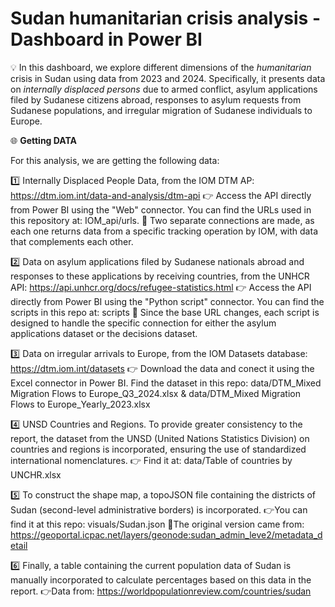 # Sudan humanitarian crisis analysis - Dashboard in Power BI

💡 In this dashboard, we explore different dimensions of the *humanitarian* crisis in Sudan using data from 2023 and 2024. Specifically, it presents data on *internally displaced persons* due to armed conflict, asylum applications filed by Sudanese citizens abroad, responses to asylum requests from Sudanese populations, and irregular migration of Sudanese individuals to Europe.

🌐 **Getting DATA** 

For this analysis, we are getting the following data:

1️⃣ Internally Displaced People Data, from the IOM DTM AP: 
https://dtm.iom.int/data-and-analysis/dtm-api
  👉 Access the API directly from Power BI using the "Web" connector. You can find the URLs used in this repository at: IOM_api/urls.
  👀 Two separate connections are made, as each one returns data from a specific tracking operation by IOM, with data that complements each other.

2️⃣ Data on asylum applications filed by Sudanese nationals abroad and responses to these applications by receiving countries, from the UNHCR API:
https://api.unhcr.org/docs/refugee-statistics.html
  👉 Access the API directly from Power BI using the "Python script" connector. You can find the scripts in this repo at: scripts
  👀 Since the base URL changes, each script is designed to handle the specific connection for either the asylum applications dataset or the decisions dataset.

3️⃣ Data on irregular arrivals to Europe, from the IOM Datasets database: https://dtm.iom.int/datasets
  👉 Download the data and conect it using the Excel connector in Power BI. Find the dataset in this repo: data/DTM_Mixed Migration Flows to Europe_Q3_2024.xlsx  &  data/DTM_Mixed Migration Flows to Europe_Yearly_2023.xlsx
  
4️⃣ UNSD Countries and Regions. To provide greater consistency to the report, the dataset from the UNSD (United Nations Statistics Division) on countries and regions is incorporated, ensuring the use of standardized international nomenclatures.
  👉 Find it at: data/Table of countries by UNCHR.xlsx

5️⃣ To construct the shape map, a topoJSON file containing the districts of Sudan (second-level administrative borders) is incorporated.
  👉You can find it at this repo: visuals/Sudan.json
  👀The original version came from: https://geoportal.icpac.net/layers/geonode:sudan_admin_leve2/metadata_detail

6️⃣ Finally, a table containing the current population data of Sudan is manually incorporated to calculate percentages based on this data in the report.
  👉Data from: https://worldpopulationreview.com/countries/sudan

